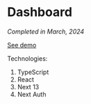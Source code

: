 <image src="">

# Dashboard

_Completed in March, 2024_

[See demo]()

Technologies:

1. TypeScript
1. React
1. Next 13
1. Next Auth

